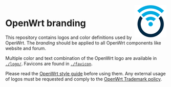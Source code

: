<img src="./logo/openwrt_logo_square_blue_and_dark_blue.png" align="right" width="100px" />

# OpenWrt branding

This repository contains logos and color definitions used by OpenWrt. The
*branding* should be applied to all OpenWrt components like website and forum.

Multiple color and text combination of the OpenWrt logo are available in
[`./logo/`](./logo/). Favicons are found in [`./favicon`](./favicon).

Please read the [OpenWrt style guide][styleguide] before using them. Any
external usage of logos must be requested and comply to the [OpenWrt Trademark
policy][trademark].

[styleguide]: ./openwrt-styleguide.pdf
[trademark]: https://openwrt.org/trademark#guidelines_for_using_logos
